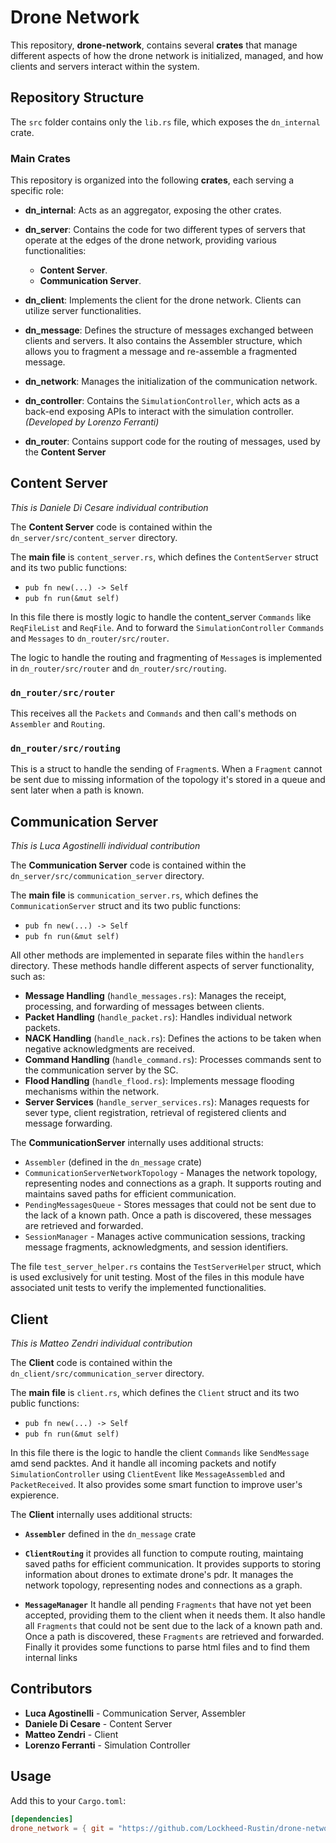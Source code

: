 # Drone Network

This repository, **drone-network**, contains several **crates** that manage different aspects of how the drone network is initialized, 
managed, and how clients and servers interact within the system.

## Repository Structure

The `src` folder contains only the `lib.rs` file, which exposes the `dn_internal` crate.

### Main Crates

This repository is organized into the following **crates**, each serving a specific role:

- **dn_internal**: Acts as an aggregator, exposing the other crates.

- **dn_server**: Contains the code for two different types of servers that operate at the edges of the drone network, providing 
various functionalities:
  - **Content Server**.
  - **Communication Server**.

- **dn_client**: Implements the client for the drone network. Clients can utilize server functionalities.

- **dn_message**: Defines the structure of messages exchanged between clients and servers. It also contains the Assembler structure, 
which allows you to fragment a message and re-assemble a fragmented message.

- **dn_network**: Manages the initialization of the communication network.

- **dn_controller**: Contains the `SimulationController`, which acts as a back-end exposing APIs to interact with the simulation 
controller. *(Developed by Lorenzo Ferranti)*

- **dn_router**: Contains support code for the routing of messages, used by the **Content Server**

## Content Server

*This is Daniele Di Cesare individual contribution*

The **Content Server** code is contained within the `dn_server/src/content_server` directory.

The **main file** is `content_server.rs`, which defines the `ContentServer` struct and its two public functions:

- `pub fn new(...) -> Self`
- `pub fn run(&mut self)`

In this file there is mostly logic to handle the content_server `Commands` like `ReqFileList` and `ReqFile`.
And to forward the `SimulationController` `Commands` and `Messages` to `dn_router/src/router`.

The logic to handle the routing and fragmenting of `Message`s is implemented in `dn_router/src/router` and `dn_router/src/routing`.

### `dn_router/src/router`

This receives all the `Packets` and `Commands` and then call's methods on `Assembler` and `Routing`.

### `dn_router/src/routing`

This is a struct to handle the sending of `Fragment`s. When a `Fragment` cannot be sent due to missing information of the topology
it's stored in a queue and sent later when a path is known.

## Communication Server

*This is Luca Agostinelli individual contribution*

The **Communication Server** code is contained within the `dn_server/src/communication_server` directory.

The **main file** is `communication_server.rs`, which defines the `CommunicationServer` struct and its two public functions:

- `pub fn new(...) -> Self`
- `pub fn run(&mut self)`

All other methods are implemented in separate files within the `handlers` directory. These methods handle different aspects of server functionality, such as:
- **Message Handling** (`handle_messages.rs`): Manages the receipt, processing, and forwarding of messages between clients.
- **Packet Handling** (`handle_packet.rs`): Handles individual network packets.
- **NACK Handling** (`handle_nack.rs`): Defines the actions to be taken when negative acknowledgments are received.
- **Command Handling** (`handle_command.rs`): Processes commands sent to the communication server by the SC.
- **Flood Handling** (`handle_flood.rs`): Implements message flooding mechanisms within the network.
- **Server Services** (`handle_server_services.rs`): Manages requests for sever type, client registration, retrieval 
of registered clients and message forwarding.

The **CommunicationServer** internally uses additional structs:
- `Assembler` (defined in the `dn_message` crate)
- `CommunicationServerNetworkTopology` - Manages the network topology, representing nodes and connections as a graph. 
It supports routing and maintains saved paths for efficient communication.
- `PendingMessagesQueue` - Stores messages that could not be sent due to the lack of a known path. Once a path is discovered, 
these messages are retrieved and forwarded.
- `SessionManager` - Manages active communication sessions, tracking message fragments, acknowledgments, and session identifiers.

The file `test_server_helper.rs` contains the `TestServerHelper` struct, which is used exclusively for unit testing. 
Most of the files in this module have associated unit tests to verify the implemented functionalities.

## Client

*This is Matteo Zendri individual contribution*

The **Client** code is contained within the `dn_client/src/communication_server` directory.

The **main file** is `client.rs`, which defines the `Client` struct and its two public functions:

- `pub fn new(...) -> Self`
- `pub fn run(&mut self)`

In this file there is the logic to handle the client `Commands` like `SendMessage` amd send packtes.
And it handle all incoming packets and notify `SimulationController` using `ClientEvent` like `MessageAssembled` and `PacketReceived`.
It also provides some smart function to improve user's expierence.

The **Client** internally uses additional structs:

- **`Assembler`**
defined in the `dn_message` crate

- **`ClientRouting`**
it provides all function to compute routing, maintaing saved paths for efficient communication.
It provides supports to storing information about drones to extimate drone's pdr.
It manages the network topology, representing nodes and connections as a graph.

- **`MessageManager`**
It handle all pending `Fragments` that have not yet been accepted, providing them to the client when it needs them.
It also handle all `Fragments` that could not be sent due to the lack of a known path and. Once a path is discovered, 
these `Fragments` are retrieved and forwarded.
Finally it provides some functions to parse html files and to find them internal links 

## Contributors
- **Luca Agostinelli** - Communication Server, Assembler
- **Daniele Di Cesare** - Content Server
- **Matteo Zendri** - Client
- **Lorenzo Ferranti** - Simulation Controller

## Usage

Add this to your `Cargo.toml`:
```toml
[dependencies]
drone_network = { git = "https://github.com/Lockheed-Rustin/drone-network.git" }
```
